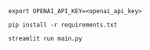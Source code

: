 `export OPENAI_API_KEY=<openai_api_key>`

`pip install -r requirements.txt`

`streamlit run main.py`
